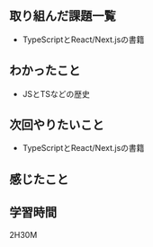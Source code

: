 ## 取り組んだ課題一覧

- TypeScriptとReact/Next.jsの書籍


## わかったこと

- JSとTSなどの歴史

## 次回やりたいこと

- TypeScriptとReact/Next.jsの書籍

## 感じたこと


## 学習時間
2H30M
